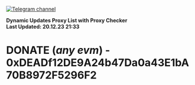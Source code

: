 [![Telegram channel](https://img.shields.io/endpoint?url=https://runkit.io/damiankrawczyk/telegram-badge/branches/master?url=https://t.me/n4z4v0d)](https://t.me/n4z4v0d) 

**Dynamic Updates Proxy List with Proxy Checker**  
**Last Updated: 20.12.23 21:33**

# DONATE (_any evm_) - 0xDEADf12DE9A24b47Da0a43E1bA70B8972F5296F2
